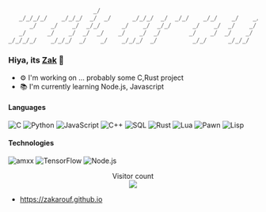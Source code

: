 ```rust
                        _/                                                   _/_/
   _/_/_/_/    _/_/_/  _/  _/      _/_/_/  _/  _/_/    _/_/    _/    _/    _/    
      _/    _/    _/  _/_/      _/    _/  _/_/      _/    _/  _/    _/  _/_/_/_/
   _/      _/    _/  _/  _/    _/    _/  _/        _/    _/  _/    _/    _/
_/_/_/_/    _/_/_/  _/    _/    _/_/_/  _/          _/_/      _/_/_/    _/

```

### Hiya, its [Zak](https://zakarouf.github.io) 👋

- ⚙️ I'm working on ... probably some C,Rust project
- 📚 I'm currently learning Node.js, Javascript


#### Languages

![C](https://img.shields.io/badge/-C-000?&logo=C)
![Python](https://img.shields.io/badge/-Python-000?&logo=Python)
![JavaScript](https://img.shields.io/badge/-JavaScript-000?&logo=JavaScript)
![C++](https://img.shields.io/badge/-C++-000?&logo=c%2b%2b&logoColor=00599C)
![SQL](https://img.shields.io/badge/-SQL-000?&logo=MySQL)
![Rust](https://img.shields.io/badge/-Rust-000?&logo=Rust)
![Lua](https://img.shields.io/badge/-Lua-000?&logo=Lua&logoColor=0054A3)
![Pawn](https://img.shields.io/badge/-Pawn-000?&logo=Pawn)
![Lisp](https://img.shields.io/badge/-CLisp-000?&logo=CLisp)

#### Technologies

![amxx](https://img.shields.io/badge/-AMXX-000?&logo=AMXX)
![TensorFlow](https://img.shields.io/badge/-TensorFlow-000?&logo=TensorFlow)
![Node.js](https://img.shields.io/badge/-Node.js-000?&logo=node.js)

<p align="center"> 
  Visitor count<br>
  <img src="https://profile-counter.glitch.me/zakarouf/count.svg" />
</p>

- https://zakarouf.github.io
